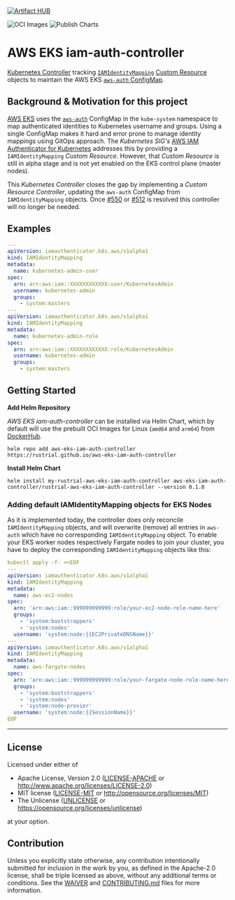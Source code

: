 [![Artifact HUB](https://img.shields.io/endpoint?url=https://artifacthub.io/badge/repository/aws-eks-iam-auth-controller)](https://artifacthub.io/packages/search?repo=aws-eks-iam-auth-controller)

![OCI Images](https://github.com/rustrial/aws-eks-iam-auth-controller/workflows/oci-image/badge.svg)
![Publish Charts](https://github.com/rustrial/aws-eks-iam-auth-controller/workflows/publish-charts/badge.svg)

# AWS EKS iam-auth-controller

[Kubernetes Controller](https://kubernetes.io/docs/concepts/architecture/controller/) tracking
[`IAMIdentityMapping`](./deploy/helm/rustrial-aws-eks-iam-auth-controller/crds/iamidentitymappings.yml)
[Custom Resource](https://kubernetes.io/docs/concepts/extend-kubernetes/api-extension/custom-resources/)
objects to maintain the AWS EKS [`aws-auth` ConfigMap](https://docs.aws.amazon.com/eks/latest/userguide/add-user-role.html).

## Background & Motivation for this project

[AWS EKS](https://aws.amazon.com/eks) uses the
[`aws-auth`](https://docs.aws.amazon.com/eks/latest/userguide/add-user-role.html) ConfigMap in the
`kube-system` namespace to map authenticated identities to Kubernetes username and groups. Using a single ConfigMap
makes it hard and error prone to manage identity mappings using GitOps approach.
The _Kubernetes SIG's_ [AWS IAM Authenticator for Kubernetes](https://github.com/kubernetes-sigs/aws-iam-authenticator)
addresses this by providing a `IAMIdentityMapping` _Custom Resource_. However, that _Custom Resource_ is still in
alpha stage and is not yet enabled on the EKS control plane (master nodes).

This _Kubernetes Controller_ closes the gap by implementing a _Custom Resource Controller_,
updating the `aws-auth` ConfigMap from `IAMIdentityMapping` objects.
Once [#550](https://github.com/aws/containers-roadmap/issues/550) or
[#512](https://github.com/aws/containers-roadmap/issues/512) is resolved this controller will no longer be needed.

## Examples

```yaml
---
apiVersion: iamauthenticator.k8s.aws/v1alpha1
kind: IAMIdentityMapping
metadata:
  name: kubernetes-admin-user
spec:
  arn: arn:aws:iam::XXXXXXXXXXXX:user/KubernetesAdmin
  username: kubernetes-admin
  groups:
    - system:masters
---
apiVersion: iamauthenticator.k8s.aws/v1alpha1
kind: IAMIdentityMapping
metadata:
  name: kubernetes-admin-role
spec:
  arn: arn:aws:iam::XXXXXXXXXXXX:role/KubernetesAdmin
  username: kubernetes-admin
  groups:
    - system:masters
```

## Getting Started

**Add Helm Repository**

_AWS EKS iam-auth-controller_ can be installed via Helm Chart, which by default will use the prebuilt OCI Images for Linux (`amd64` and `arm64`) from [DockerHub](https://hub.docker.com/r/rustrial/aws-eks-iam-auth-controller).

```shell
helm repo add aws-eks-iam-auth-controller https://rustrial.github.io/aws-eks-iam-auth-controller
```

**Install Helm Chart**

```shell
helm install my-rustrial-aws-eks-iam-auth-controller aws-eks-iam-auth-controller/rustrial-aws-eks-iam-auth-controller --version 0.1.0
```

### Adding default IAMIdentityMapping objects for EKS Nodes

As it is implemented today, the controller does only reconcile `IAMIdentityMapping` objects, and will overwrite (remove) all entries in `aws-auth` which have no corresponding `IAMIdentityMapping` object.
To enable your EKS worker nodes respectively Fargate nodes to join your cluster, you have to deploy 
the corresponding `IAMIdentityMapping` objects like this:

```yaml
kubectl apply -f- <<EOF
---
apiVersion: iamauthenticator.k8s.aws/v1alpha1
kind: IAMIdentityMapping
metadata:
  name: aws-ec2-nodes
spec:
  arn: 'arn:aws:iam::999999999999:role/your-ec2-node-role-name-here'
  groups:
    - 'system:bootstrappers'
    - 'system:nodes'
  username: 'system:node:{{EC2PrivateDNSName}}'
---
apiVersion: iamauthenticator.k8s.aws/v1alpha1
kind: IAMIdentityMapping
metadata:
  name: aws-fargate-nodes
spec:
  arn: 'arn:aws:iam::999999999999:role/your-fargate-node-role-name-here'
  groups:
    - 'system:bootstrappers'
    - 'system:nodes'
    - 'system:node-proxier'
  username: 'system:node:{{SessionName}}'
EOF
```

---

## License

Licensed under either of

- Apache License, Version 2.0
  ([LICENSE-APACHE](LICENSE-APACHE) or http://www.apache.org/licenses/LICENSE-2.0)
- MIT license
  ([LICENSE-MIT](LICENSE-MIT) or http://opensource.org/licenses/MIT)
- The Unlicense
  ([UNLICENSE](LUNLICENSE) or https://opensource.org/licenses/unlicense)

at your option.

## Contribution

Unless you explicitly state otherwise, any contribution intentionally submitted
for inclusion in the work by you, as defined in the Apache-2.0 license, shall be
triple licensed as above, without any additional terms or conditions. See the
[WAIVER](WAIVER) and [CONTRIBUTING.md](CONTRIBUTING.md) files for more information.
